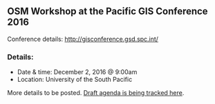 ## OSM Workshop at the Pacific GIS Conference 2016
Conference details: http://gisconference.gsd.spc.int/

### Details: 
  * Date & time: December 2, 2016 @ 9:00am
  * Location: University of the South Pacific
  
More details to be posted. [Draft agenda is being tracked here](https://docs.google.com/document/d/1FTg-lb16pqOPauKMgyrxGVjroTavrqSFIQRVEZHiDig/edit?usp=sharing).